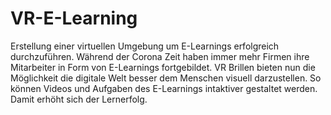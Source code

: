 # VR-E-Learning
Erstellung einer virtuellen Umgebung um E-Learnings erfolgreich durchzuführen. Während der Corona Zeit haben immer mehr Firmen ihre Mitarbeiter in Form von E-Learnings fortgebildet. VR Brillen bieten nun die Möglichkeit die digitale Welt besser dem Menschen visuell darzustellen. So können Videos und Aufgaben des E-Learnings intaktiver gestaltet werden. Damit erhöht sich der Lernerfolg.
